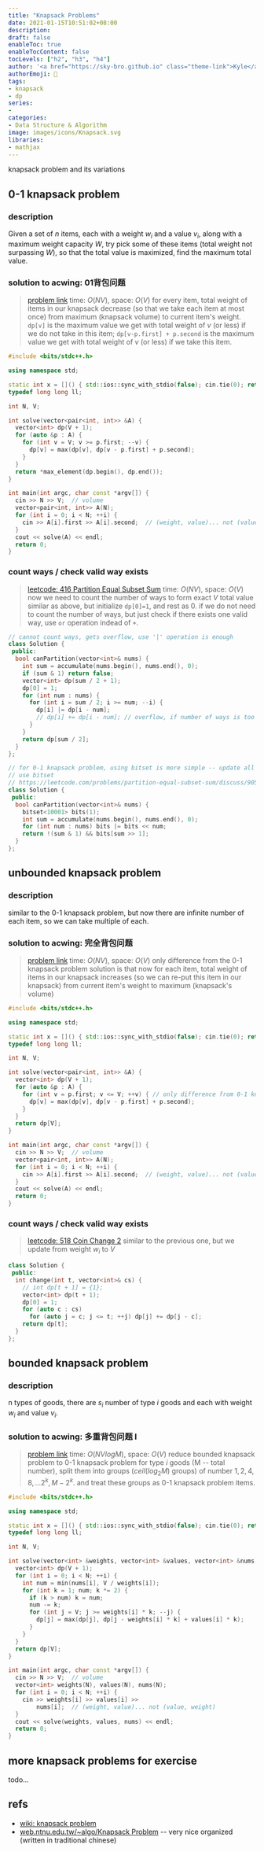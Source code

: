 ```yaml
---
title: "Knapsack Problems"
date: 2021-01-15T10:51:02+08:00
description:
draft: false
enableToc: true
enableTocContent: false
tocLevels: ["h2", "h3", "h4"]
author: '<a href="https://sky-bro.github.io" class="theme-link">Kyle</a>'
authorEmoji: 🦂
tags:
- knapsack
- dp
series:
-
categories:
- Data Structure & Algorithm
image: images/icons/Knapsack.svg
libraries:
- mathjax
---
```

knapsack problem and its variations

<!--more-->

## 0-1 knapsack problem

### description

Given a set of $n$ items, each with a weight $w_{i}$ and a value $v_{i}$, along with a maximum weight capacity $W$, try pick some of these items (total weight not surpassing $W$), so that the total value is maximized, find the maximum total value.

### solution to acwing: 01背包问题

> [problem link](https://www.acwing.com/problem/content/2/)
> time: $O(NV)$, space: $O(V)$
> for every item, total weight of items in our knapsack decrease (so that we take each item at most once) from maximum (knapsack volume) to current item's weight.
> `dp[v]` is the maximum value we get with total weight of $v$ (or less) if we do not take in this item;
> `dp[v-p.first] + p.second` is the maximum value we get with total weight of $v$ (or less) if we take this item.

```c++
#include <bits/stdc++.h>

using namespace std;

static int x = []() { std::ios::sync_with_stdio(false); cin.tie(0); return 0; }();
typedef long long ll;

int N, V;

int solve(vector<pair<int, int>> &A) {
  vector<int> dp(V + 1);
  for (auto &p : A) {
    for (int v = V; v >= p.first; --v) {
      dp[v] = max(dp[v], dp[v - p.first] + p.second);
    }
  }
  return *max_element(dp.begin(), dp.end());
}

int main(int argc, char const *argv[]) {
  cin >> N >> V;  // volume
  vector<pair<int, int>> A(N);
  for (int i = 0; i < N; ++i) {
    cin >> A[i].first >> A[i].second;  // (weight, value)... not (value, weight)
  }
  cout << solve(A) << endl;
  return 0;
}
```

### count ways / check valid way exists

> [leetcode: 416 Partition Equal Subset Sum](https://leetcode.com/problems/partition-equal-subset-sum/)
> time: $O(NV)$, space: $O(V)$
> now we need to count the number of ways to form exact $V$ total value
> similar as above, but initialize `dp[0]=1`, and rest as 0.
> if we do not need to count the number of ways, but just check if there exists one valid way, use `or` operation indead of `+`.

```c++
// cannot count ways, gets overflow, use '|' operation is enough
class Solution {
 public:
  bool canPartition(vector<int>& nums) {
    int sum = accumulate(nums.begin(), nums.end(), 0);
    if (sum & 1) return false;
    vector<int> dp(sum / 2 + 1);
    dp[0] = 1;
    for (int num : nums) {
      for (int i = sum / 2; i >= num; --i) {
        dp[i] |= dp[i - num];
        // dp[i] += dp[i - num]; // overflow, if number of ways is too big
      }
    }
    return dp[sum / 2];
  }
};
```

```c++
// for 0-1 knapsack problem, using bitset is more simple -- update all bits same time
// use bitset
// https://leetcode.com/problems/partition-equal-subset-sum/discuss/90590/Simple-C%2B%2B-4-line-solution-using-a-bitset
class Solution {
 public:
  bool canPartition(vector<int>& nums) {
    bitset<10001> bits(1);
    int sum = accumulate(nums.begin(), nums.end(), 0);
    for (int num : nums) bits |= bits << num;
    return !(sum & 1) && bits[sum >> 1];
  }
};
```

## unbounded knapsack problem

### description

similar to the 0-1 knapsack problem, but now there are infinite number of each item, so we can take multiple of each.

### solution to acwing: 完全背包问题

> [problem link](https://www.acwing.com/problem/content/3/)
> time: $O(NV)$, space: $O(V)$
> only difference from the 0-1 knapsack problem solution is that now for each item, total weight of items in our knapsack increases (so we can re-put this item in our knapsack) from current item's weight to maximum (knapsack's volume)

```c++
#include <bits/stdc++.h>

using namespace std;

static int x = []() { std::ios::sync_with_stdio(false); cin.tie(0); return 0; }();
typedef long long ll;

int N, V;

int solve(vector<pair<int, int>> &A) {
  vector<int> dp(V + 1);
  for (auto &p : A) {
    for (int v = p.first; v <= V; ++v) { // only difference from 0-1 knapsack problem
      dp[v] = max(dp[v], dp[v - p.first] + p.second);
    }
  }
  return dp[V];
}

int main(int argc, char const *argv[]) {
  cin >> N >> V;  // volume
  vector<pair<int, int>> A(N);
  for (int i = 0; i < N; ++i) {
    cin >> A[i].first >> A[i].second;  // (weight, value)... not (value, weight)
  }
  cout << solve(A) << endl;
  return 0;
}
```

### count ways / check valid way exists

> [leetcode: 518 Coin Change 2](https://leetcode.com/problems/coin-change-2/)
> similar to the previous one, but we update from weight $w_i$ to $V$

```c++
class Solution {
 public:
  int change(int t, vector<int>& cs) {
    // int dp[t + 1] = {1};
    vector<int> dp(t + 1);
    dp[0] = 1;
    for (auto c : cs)
      for (auto j = c; j <= t; ++j) dp[j] += dp[j - c];
    return dp[t];
  }
};
```

## bounded knapsack problem

### description

n types of goods, there are $s_i$ number of type $i$ goods and each with weight $w_i$ and value $v_i$.

### solution to acwing: 多重背包问题 I

> [problem link](https://www.acwing.com/problem/content/4/)
> time: $O(NVlogM)$, space: $O(V)$
> reduce bounded knapsack problem to 0-1 knapsack problem
> for type $i$ goods (M -- total number), split them into groups ($ceil(log_2M)$ groups) of number $1, 2, 4, 8, ... 2^k, M-2^k$. and treat these groups as 0-1 knapsack problem items.

```c++
#include <bits/stdc++.h>

using namespace std;

static int x = []() { std::ios::sync_with_stdio(false); cin.tie(0); return 0; }();
typedef long long ll;

int N, V;

int solve(vector<int> &weights, vector<int> &values, vector<int> &nums) {
  vector<int> dp(V + 1);
  for (int i = 0; i < N; ++i) {
    int num = min(nums[i], V / weights[i]);
    for (int k = 1; num; k *= 2) {
      if (k > num) k = num;
      num -= k;
      for (int j = V; j >= weights[i] * k; --j) {
        dp[j] = max(dp[j], dp[j - weights[i] * k] + values[i] * k);
      }
    }
  }
  return dp[V];
}

int main(int argc, char const *argv[]) {
  cin >> N >> V;  // volume
  vector<int> weights(N), values(N), nums(N);
  for (int i = 0; i < N; ++i) {
    cin >> weights[i] >> values[i] >>
        nums[i];  // (weight, value)... not (value, weight)
  }
  cout << solve(weights, values, nums) << endl;
  return 0;
}
```

## more knapsack problems for exercise

todo...

## refs

* [wiki: knapsack problem](https://en.wikipedia.org/wiki/Knapsack_problem)
* [web.ntnu.edu.tw/~algo/Knapsack Problem](http://web.ntnu.edu.tw/~algo/KnapsackProblem.html) -- very nice organized (written in traditional chinese)
